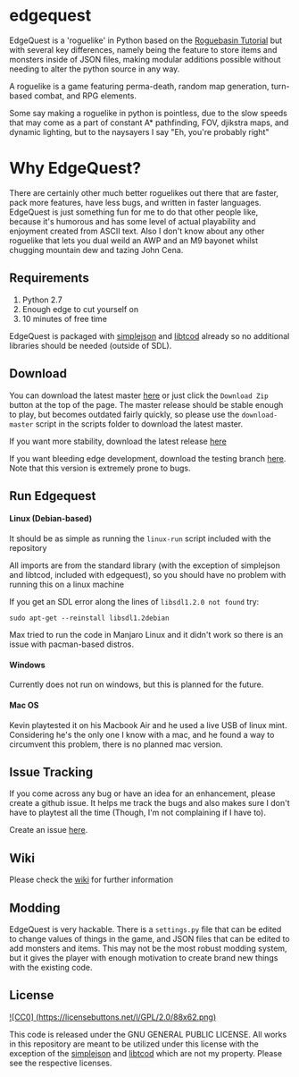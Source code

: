 # edgequest

EdgeQuest is a 'roguelike' in Python based on the [Roguebasin Tutorial](http://www.roguebasin.com/index.php?title=Complete_Roguelike_Tutorial,_using_python%2Blibtcod) but with several key differences, namely being the feature to store items and monsters inside of JSON files, making modular additions possible without needing to alter the python source in any way.

A roguelike is a game featuring perma-death, random map generation, turn-based combat, and RPG elements.

Some say making a roguelike in python is pointless, due to the slow speeds that may come as a part of constant A* pathfinding, FOV, djikstra maps, and dynamic lighting, but to the naysayers I say "Eh, you're probably right"


# Why EdgeQuest?

There are certainly other much better roguelikes out there that are faster, pack more features, have less bugs, and written in faster languages. EdgeQuest is just something fun for me to do that other people like, because it's humorous and has some level of actual playability and enjoyment created from ASCII text. Also I don't know about any other roguelike that lets you dual weild an AWP and an M9 bayonet whilst chugging mountain dew and tazing John Cena.


## Requirements

1. Python 2.7
2. Enough edge to cut yourself on
3. 10 minutes of free time

EdgeQuest is packaged with [simplejson](https://github.com/simplejson/simplejson) and [libtcod](https://bitbucket.org/libtcod/libtcod) already so no additional libraries should be needed (outside of SDL).


## Download

You can download the latest master [here](https://github.com/TriangularEgg/edgequest/archive/master.zip) or just click the `Download Zip` button at the top of the page. The master release should be stable enough to play, but becomes outdated fairly quickly, so please use the `download-master` script in the scripts folder to download the latest master.

If you want more stability, download the latest release [here](https://github.com/TriangularEgg/edgequest/releases)

If you want bleeding edge development, download the testing branch [here](https://github.com/TriangularEgg/edgequest/archive/testing.zip). Note that this version is extremely prone to bugs.


## Run Edgequest

#### Linux (Debian-based)

It should be as simple as running the `linux-run` script included with the repository

All imports are from the standard library (with the exception of simplejson and libtcod, included with edgequest), so you should have no problem with running this on a linux machine

If you get an SDL error along the lines of `libsdl1.2.0 not found` try:

`sudo apt-get --reinstall libsdl1.2debian`

Max tried to run the code in Manjaro Linux and it didn't work so there is an issue with pacman-based distros.

#### Windows

Currently does not run on windows, but this is planned for the future.

#### Mac OS

Kevin playtested it on his Macbook Air and he used a live USB of linux mint.
Considering he's the only one I know with a mac, and he found a way to circumvent this problem, there is no planned mac version.


## Issue Tracking

If you come across any bug or have an idea for an enhancement, please create a github issue. It helps me track the bugs and also makes sure I don't have to playtest all the time (Though, I'm not complaining if I have to).

Create an issue [here](https://github.com/TriangularEgg/edgequest/issues).


## Wiki

Please check the [wiki](https://github.com/TriangularEgg/edgequest/wiki) for further information


## Modding

EdgeQuest is very hackable. There is a `settings.py` file that can be edited to change values of things in the game, and JSON files that can be edited to add monsters and items. This may not be the most robust modding system, but it gives the player with enough motivation to create brand new things with the existing code.


## License

[![CC0] (https://licensebuttons.net/l/GPL/2.0/88x62.png)](https://www.gnu.org/licenses/gpl-3.0.en.html)

This code is released under the GNU GENERAL PUBLIC LICENSE. All works in this repository are meant to be utilized under this license with the exception of the [simplejson](https://github.com/simplejson/simplejson) and [libtcod](https://bitbucket.org/libtcod/libtcod) which are not my property. Please see the respective licenses.

